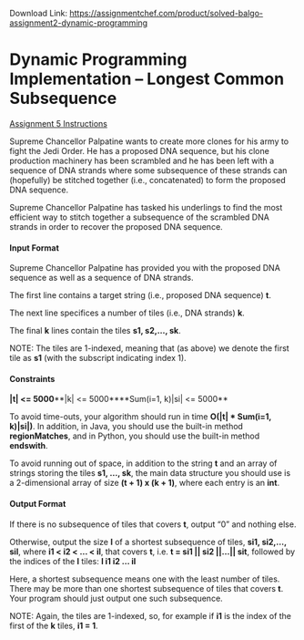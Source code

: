 Download Link: https://assignmentchef.com/product/solved-balgo-assignment2-dynamic-programming
<br>
# Dynamic Programming Implementation – Longest Common Subsequence

[Assignment 5 Instructions](https://www.hackerrank.com/contests/basic-algorithms-spring-2020-pa5/challenges/dna-matching-1-2)

Supreme Chancellor Palpatine wants to create more clones for his army to fight the Jedi Order. He has a proposed DNA sequence, but his clone production machinery has been scrambled and he has been left with a sequence of DNA strands where some subsequence of these strands can (hopefully) be stitched together (i.e., concatenated) to form the proposed DNA sequence.

Supreme Chancellor Palpatine has tasked his underlings to find the most efficient way to stitch together a subsequence of the scrambled DNA strands in order to recover the proposed DNA sequence.

#### Input Format

Supreme Chancellor Palpatine has provided you with the proposed DNA sequence as well as a sequence of DNA strands.

The first line contains a target string (i.e., proposed DNA sequence) **t**.

The next line specifices a number of tiles (i.e., DNA strands) **k**.

The final **k** lines contain the tiles **s1, s2,…, sk**.

NOTE: The tiles are 1-indexed, meaning that (as above) we denote the first tile as **s1** (with the subscript indicating index 1).

#### Constraints

**|t| &lt;= 5000****|k| &lt;= 5000****Sum(i=1, k)|si| &lt;= 5000**

To avoid time-outs, your algorithm should run in time **O(|t| * Sum(i=1, k)|si|)**. In addition, in Java, you should use the built-in method **regionMatches**, and in Python, you should use the built-in method **endswith**.

To avoid running out of space, in addition to the string **t** and an array of strings storing the tiles **s1, …, sk**, the main data structure you should use is a 2-dimensional array of size **(t + 1) x (k + 1)**, where each entry is an **int**.

#### Output Format

If there is no subsequence of tiles that covers **t**, output “0” and nothing else.

Otherwise, output the size **l** of a shortest subsequence of tiles, **si1, si2,…, sil**, where **i1 &lt; i2 &lt; … &lt; il**, that covers **t**, i.e. **t = si1 || si2 ||…|| sit**, followed by the indices of the **l** tiles: **l i1 i2 … il**

Here, a shortest subsequence means one with the least number of tiles. There may be more than one shortest subsequence of tiles that covers **t**. Your program should just output one such subsequence.

NOTE: Again, the tiles are 1-indexed, so, for example if **i1** is the index of the first of the **k** tiles, **i1 = 1**.